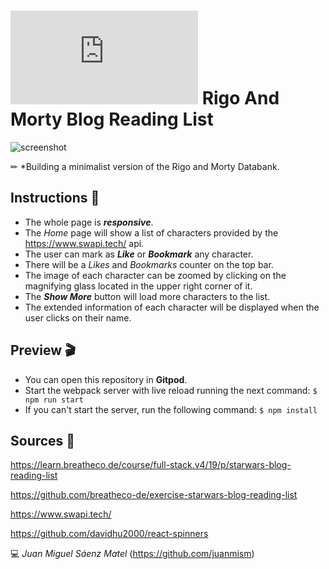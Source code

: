 # ![4Geeks Logo](http://assets.breatheco.de/apis/img/images.php?blob&random&cat=icon&tags=4geeks,16) Rigo And Morty Blog Reading List

![screenshot](https://github.com/juanmism/4Geeks-Star-Wars-Blog-Juanmism/blob/master/20230410_184425.gif)

✏ *Building a minimalist version of the Rigo and Morty Databank.

## Instructions 📄

* The whole page is ***responsive***.
* The *Home* page will show a list of characters provided by the https://www.swapi.tech/ api.
* The user can mark as ***Like*** or ***Bookmark*** any character.
* There will be a *Likes* and *Bookmarks* counter on the top bar.
* The image of each character can be zoomed by clicking on the magnifying glass located in the upper right corner of it.
* The ***Show More*** button will load more characters to the list.
* The extended information of each character will be displayed when the user clicks on their name.

## Preview 🎬
* You can open this repository in **Gitpod**.
* Start the webpack server with live reload running the next command: `$ npm run start`
* If you can't start the server, run the following command: `$ npm install`

## Sources 📌

<https://learn.breatheco.de/course/full-stack.v4/19/p/starwars-blog-reading-list>

<https://github.com/breatheco-de/exercise-starwars-blog-reading-list>

<https://www.swapi.tech/>

<https://github.com/davidhu2000/react-spinners>

💻 _Juan Miguel Sáenz Matel_ (<https://github.com/juanmism>)
